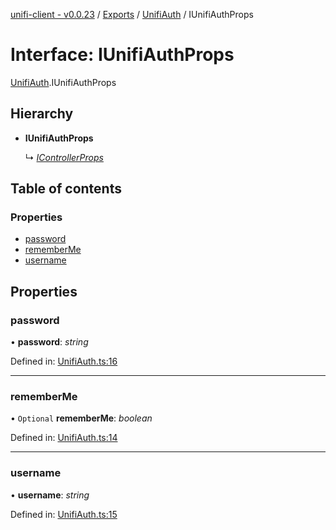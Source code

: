[unifi-client - v0.0.23](../README.md) / [Exports](../modules.md) / [UnifiAuth](../modules/unifiauth.md) / IUnifiAuthProps

# Interface: IUnifiAuthProps

[UnifiAuth](../modules/unifiauth.md).IUnifiAuthProps

## Hierarchy

* **IUnifiAuthProps**

  ↳ [*IControllerProps*](controller.icontrollerprops.md)

## Table of contents

### Properties

- [password](unifiauth.iunifiauthprops.md#password)
- [rememberMe](unifiauth.iunifiauthprops.md#rememberme)
- [username](unifiauth.iunifiauthprops.md#username)

## Properties

### password

• **password**: *string*

Defined in: [UnifiAuth.ts:16](https://github.com/thib3113/unifi-client/blob/3b1db86/src/UnifiAuth.ts#L16)

___

### rememberMe

• `Optional` **rememberMe**: *boolean*

Defined in: [UnifiAuth.ts:14](https://github.com/thib3113/unifi-client/blob/3b1db86/src/UnifiAuth.ts#L14)

___

### username

• **username**: *string*

Defined in: [UnifiAuth.ts:15](https://github.com/thib3113/unifi-client/blob/3b1db86/src/UnifiAuth.ts#L15)
